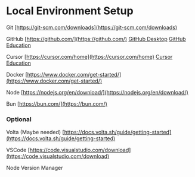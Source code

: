 # Local Environment Setup

Git
[https://git-scm.com/downloads](https://git-scm.com/downloads)

GitHub
[https://github.com/](https://github.com/)
[GitHub Desktop](https://desktop.github.com/download/)
[GitHub Education](https://github.com/education)

Cursor
[https://cursor.com/home](https://cursor.com/home)
[Cursor Education](https://cursor.com/en/students)

Docker
[https://www.docker.com/get-started/](https://www.docker.com/get-started/)

Node
[https://nodejs.org/en/download/](https://nodejs.org/en/download/)

Bun
[https://bun.com/](https://bun.com/)

### Optional

Volta (Maybe needed)
[https://docs.volta.sh/guide/getting-started](https://docs.volta.sh/guide/getting-started)

VSCode
[https://code.visualstudio.com/download](https://code.visualstudio.com/download)

Node Version Manager

